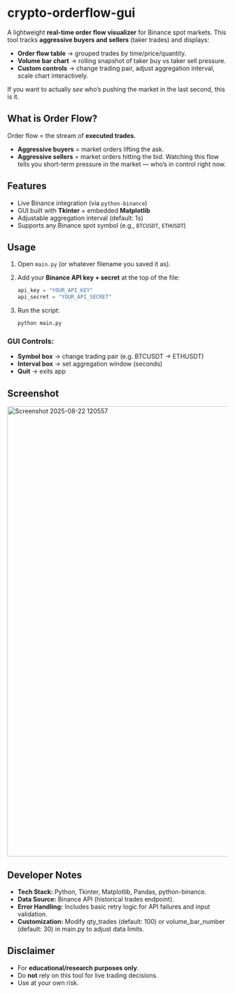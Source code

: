# crypto-orderflow-gui

A lightweight **real-time order flow visualizer** for Binance spot markets.
This tool tracks **aggressive buyers and sellers** (taker trades) and displays:

* **Order flow table** → grouped trades by time/price/quantity.
* **Volume bar chart** → rolling snapshot of taker buy vs taker sell pressure.
* **Custom controls** → change trading pair, adjust aggregation interval, scale chart interactively.

If you want to actually *see* who’s pushing the market in the last second, this is it.


## What is Order Flow?

Order flow = the stream of **executed trades**.

* **Aggressive buyers** = market orders lifting the ask.
* **Aggressive sellers** = market orders hitting the bid.
  Watching this flow tells you short-term pressure in the market — who’s in control right now.


## Features

* Live Binance integration (via `python-binance`)
* GUI built with **Tkinter** + embedded **Matplotlib**
* Adjustable aggregation interval (default: 1s)
* Supports any Binance spot symbol (e.g., `BTCUSDT`, `ETHUSDT`)


## Usage

1. Open `main.py` (or whatever filename you saved it as).
2. Add your **Binance API key + secret** at the top of the file:

   ```python
   api_key = "YOUR_API_KEY"
   api_secret = "YOUR_API_SECRET"
   ```

3. Run the script:

   ```bash
   python main.py
   ```

### GUI Controls:

* **Symbol box** → change trading pair (e.g. BTCUSDT → ETHUSDT)
* **Interval box** → set aggregation window (seconds)
* **Quit** → exits app


## Screenshot

<img width="601" height="1028" alt="Screenshot 2025-08-22 120557" src="https://github.com/user-attachments/assets/14a0bc45-8951-49cd-b6b6-f8b1bdbe3241" />

## Developer Notes
- **Tech Stack:** Python, Tkinter, Matplotlib, Pandas, python-binance.
- **Data Source:** Binance API (historical trades endpoint).
- **Error Handling:** Includes basic retry logic for API failures and input validation.
- **Customization:** Modify qty_trades (default: 100) or volume_bar_number (default: 30) in main.py to adjust data limits.

## Disclaimer

* For **educational/research purposes only**.
* Do **not** rely on this tool for live trading decisions.
* Use at your own risk.
